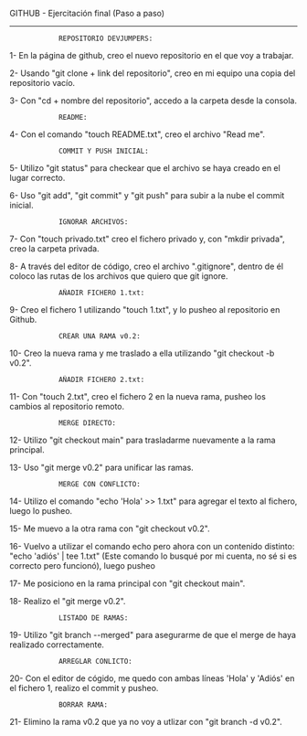 GITHUB - Ejercitación final (Paso a paso)

--------------------------------------------------------------------------------------------------
                REPOSITORIO DEVJUMPERS:
1- En la página de github, creo el nuevo repositorio en el que voy a trabajar.

2- Usando "git clone + link del repositorio", creo en mi equipo una copia del repositorio vacío.

3- Con "cd + nombre del repositorio", accedo a la carpeta desde la consola.

                README:
4- Con el comando "touch README.txt", creo el archivo "Read me".

                COMMIT Y PUSH INICIAL:
5- Utilizo "git status" para checkear que el archivo se haya creado en el lugar correcto.

6- Uso "git add", "git commit" y "git push" para subir a la nube el commit inicial.

                IGNORAR ARCHIVOS:
7- Con "touch privado.txt" creo el fichero privado y, con "mkdir privada", creo la carpeta privada.

8- A través del editor de código, creo el archivo ".gitignore", dentro de él coloco las rutas de los archivos que quiero que git ignore.

                AÑADIR FICHERO 1.txt:
9- Creo el fichero 1 utilizando "touch 1.txt", y lo pusheo al repositorio en Github.

                CREAR UNA RAMA v0.2:
10- Creo la nueva rama y me traslado a ella utilizando "git checkout -b v0.2".

                AÑADIR FICHERO 2.txt:
11- Con "touch 2.txt", creo el fichero 2 en la nueva rama, pusheo los cambios al repositorio remoto.


                MERGE DIRECTO:
12- Utilizo "git checkout main" para trasladarme nuevamente a la rama principal.

13- Uso "git merge v0.2" para unificar las ramas.

                MERGE CON CONFLICTO:
14- Utilizo el comando "echo 'Hola' >> 1.txt" para agregar el texto al fichero, luego lo pusheo.

15- Me muevo a la otra rama con "git checkout v0.2".

16- Vuelvo a utilizar el comando echo pero ahora con un contenido distinto: "echo 'adiós' | tee 1.txt" (Este comando lo busqué por mi cuenta, no sé si es correcto pero funcionó), luego pusheo

17- Me posiciono en la rama principal con "git checkout main".

18- Realizo el "git merge v0.2".

                LISTADO DE RAMAS:
19- Utilizo "git branch --merged" para asegurarme de que el merge de haya realizado correctamente.

                ARREGLAR CONLICTO:
20- Con el editor de cógido, me quedo con ambas líneas 'Hola' y 'Adiós' en el fichero 1, realizo el commit y pusheo.

                BORRAR RAMA:
21- Elimino la rama v0.2 que ya no voy a utlizar con "git branch -d v0.2".
